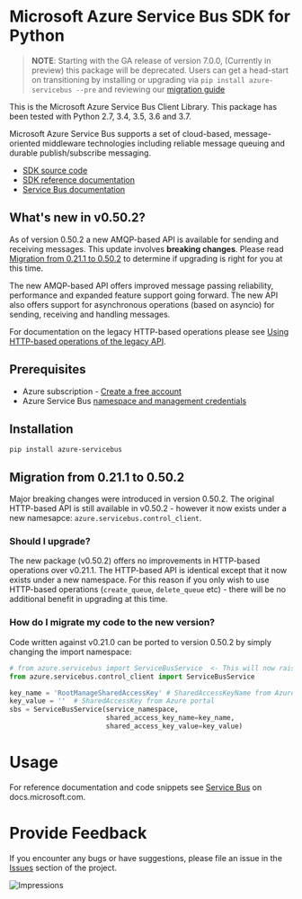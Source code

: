 # Microsoft Azure Service Bus SDK for Python

> **NOTE**: Starting with the GA release of version 7.0.0, (Currently in preview) this package will be deprecated.
> Users can get a head-start on transitioning by installing or upgrading via `pip install azure-servicebus --pre` and reviewing our [migration guide](https://github.com/Azure/azure-sdk-for-python/blob/master/sdk/servicebus/azure-servicebus/migration_guide.md)

This is the Microsoft Azure Service Bus Client Library.
This package has been tested with Python 2.7, 3.4, 3.5, 3.6 and 3.7.

Microsoft Azure Service Bus supports a set of cloud-based, message-oriented middleware technologies including reliable message queuing and durable publish/subscribe messaging.

* [SDK source code](https://github.com/Azure/azure-sdk-for-python/tree/master/sdk/servicebus/azure-servicebus)
* [SDK reference documentation](https://docs.microsoft.com/python/api/overview/azure/servicebus/client?view=azure-python)
* [Service Bus documentation](https://docs.microsoft.com/azure/service-bus-messaging/)


## What's new in v0.50.2?

As of version 0.50.2 a new AMQP-based API is available for sending and receiving messages. This update involves **breaking changes**.
Please read [Migration from 0.21.1 to 0.50.2](#migration-from-0211-to-0502) to determine if upgrading is
right for you at this time.

The new AMQP-based API offers improved message passing reliability, performance and expanded feature support going forward.
The new API also offers support for asynchronous operations (based on asyncio) for sending, receiving and handling messages.

For documentation on the legacy HTTP-based operations please see [Using HTTP-based operations of the legacy API](https://docs.microsoft.com/python/api/overview/azure/servicebus?view=azure-python#using-http-based-operations-of-the-legacy-api).


## Prerequisites

* Azure subscription - [Create a free account](https://azure.microsoft.com/free/)
* Azure Service Bus [namespace and management credentials](https://docs.microsoft.com/azure/service-bus-messaging/service-bus-create-namespace-portal)


## Installation

```shell
pip install azure-servicebus
```

## Migration from 0.21.1 to 0.50.2

Major breaking changes were introduced in version 0.50.2.
The original HTTP-based API is still available in v0.50.2 - however it now exists under a new namesapce: `azure.servicebus.control_client`.

### Should I upgrade?

The new package (v0.50.2) offers no improvements in HTTP-based operations over v0.21.1. The HTTP-based API is identical except that it now
exists under a new namespace. For this reason if you only wish to use HTTP-based operations (`create_queue`, `delete_queue` etc) - there will be
no additional benefit in upgrading at this time.


### How do I migrate my code to the new version?

Code written against v0.21.0 can be ported to version 0.50.2 by simply changing the import namespace:

```python
# from azure.servicebus import ServiceBusService  <- This will now raise an ImportError
from azure.servicebus.control_client import ServiceBusService

key_name = 'RootManageSharedAccessKey' # SharedAccessKeyName from Azure portal
key_value = ''  # SharedAccessKey from Azure portal
sbs = ServiceBusService(service_namespace,
                        shared_access_key_name=key_name,
                        shared_access_key_value=key_value)
```


# Usage

For reference documentation and code snippets see [Service Bus](https://docs.microsoft.com/python/api/overview/azure/servicebus)
on docs.microsoft.com.


# Provide Feedback

If you encounter any bugs or have suggestions, please file an issue in the
[Issues](https://github.com/Azure/azure-sdk-for-python/issues)
section of the project.


![Impressions](https://azure-sdk-impressions.azurewebsites.net/api/impressions/azure-sdk-for-python%2Fazure-servicebus%2FREADME.png)
